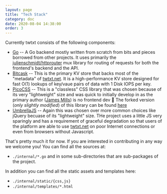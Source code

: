 ```yaml
---
layout: page
title: "Tech Stack"
category: doc
date: 2020-08-04 14:38:00
order: 3
---
```


Currently twtxt consists of the following components:

- [Go](https://golang.org) -- A Go backend mostly written from scratch from
  bits and pieces borrowed from other projects. It uses primarily the
  [julienschmidt/httprouter](https://github.com/julienschmidt/httprouter)
  mux library for routing of requests for both the frontend's backend and
  the API.
- [Bitcask](https://github.com/prologic/bitcask) -- This is the primary
  KV store that backs most of the "metadata" of [twtxt.net](https://twtxt.net).
  It is a high-performance KV store designed for fast O(1) lookups of key/vaue
  pairs of data with 1 Disk IOPS per key.
- [PicoCSS](https://picocss.com) -- This is a "classless" CSS library that
  was chosen because of its very "lightweight" size and was quick to initially
  develop in as the primary author ([James Mills](https://github.com/prologic))
  is no frontend dev 🤣 The forked version (_only slightly modified_) of this
  library can be found [here](https://github.com/prologic/picocss)
- [UmbrellaJS](https://umbrellajs.com/) -- Again this was chosen over more
  common choices like jQuery becuase of its "lightweight" size. THe project uses
  a little JS very sparingly and has a requirement of graceful degradation so
  that users of the platform are able to use [twtxt.net](https://twtxt.net) on
  poor Internet connections or even from browsers without Javascript.

That's pretty much it for now. If you are interested in contributing in any way
we welcome you! You can find all the sources at:

- `./internal/*.go` and in some sub-directories that are sub-packages of the project.

In addition you can find all the static assets and templates here:

- `./internal/static/{css,js}`
- `./internal/templates/*.html`
